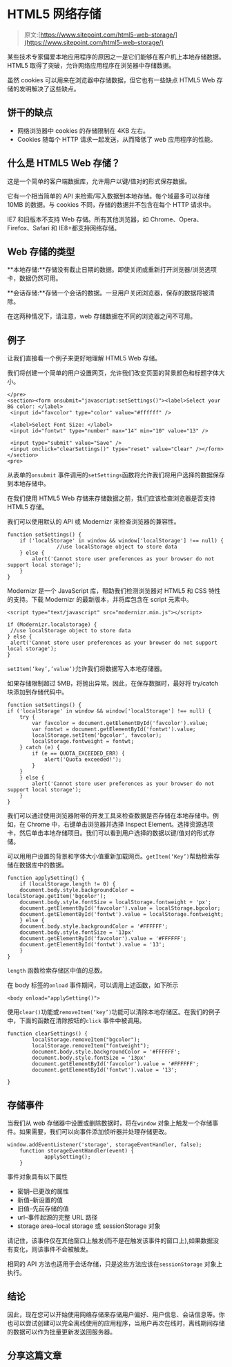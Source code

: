 # HTML5 网络存储

> 原文:[https://www.sitepoint.com/html5-web-storage/](https://www.sitepoint.com/html5-web-storage/)

某些技术专家偏爱本地应用程序的原因之一是它们能够在客户机上本地存储数据。HTML5 取得了突破，允许网络应用程序在浏览器中存储数据。

虽然 cookies 可以用来在浏览器中存储数据，但它也有一些缺点 HTML5 Web 存储的发明解决了这些缺点。

## 饼干的缺点

*   网络浏览器中 cookies 的存储限制在 4KB 左右。
*   Cookies 随每个 HTTP 请求一起发送，从而降低了 web 应用程序的性能。

## 什么是 HTML5 Web 存储？

这是一个简单的客户端数据库，允许用户以键/值对的形式保存数据。

它有一个相当简单的 API 来检索/写入数据到本地存储。每个域最多可以存储 10MB 的数据。与 cookies 不同，存储的数据并不包含在每个 HTTP 请求中。

IE7 和旧版本不支持 Web 存储。所有其他浏览器，如 Chrome、Opera、Firefox、Safari 和 IE8+都支持网络存储。

## Web 存储的类型

**本地存储:**存储没有截止日期的数据。即使关闭或重新打开浏览器/浏览选项卡，数据仍然可用。

**会话存储:**存储一个会话的数据。一旦用户关闭浏览器，保存的数据将被清除。

在这两种情况下，请注意，web 存储数据在不同的浏览器之间不可用。

## 例子

让我们直接看一个例子来更好地理解 HTML5 Web 存储。

我们将创建一个简单的用户设置网页，允许我们改变页面的背景颜色和标题字体大小。

```
</pre>
<section><form onsubmit="javascript:setSettings()"><label>Select your BG color: </label>
 <input id="favcolor" type="color" value="#ffffff" />

 <label>Select Font Size: </label>
 <input id="fontwt" type="number" max="14" min="10" value="13" />

 <input type="submit" value="Save" />
 <input onclick="clearSettings()" type="reset" value="Clear" /></form></section>
<pre>
```

从表单的`onsubmit` 事件调用的`setSettings`函数将允许我们将用户选择的数据保存到本地存储中。

在我们使用 HTML5 Web 存储来存储数据之前，我们应该检查浏览器是否支持 HTML5 存储。

我们可以使用默认的 API 或 Modernizr 来检查浏览器的兼容性。

```
function setSettings() {
	if ('localStorage' in window && window['localStorage'] !== null) {
				//use localStorage object to store data
	} else {
		alert('Cannot store user preferences as your browser do not support local storage');
	}
}
```

Modernizr 是一个 JavaScript 库，帮助我们检测浏览器对 HTML5 和 CSS 特性的支持。下载 Modernizr 的最新版本，并将库包含在 script 元素中。

```
<script type="text/javascript" src="modernizr.min.js"></script>

if (Modernizr.localstorage) {
 //use localStorage object to store data
} else {
 alert('Cannot store user preferences as your browser do not support local storage');
}
```

`setItem(‘key’,’value’)`允许我们将数据写入本地存储器。

如果存储限制超过 5MB，将抛出异常。因此，在保存数据时，最好将 try/catch 块添加到存储代码中。

```
function setSettings() {
if ('localStorage' in window && window['localStorage'] !== null) {
	try {
		var favcolor = document.getElementById('favcolor').value;
		var fontwt = document.getElementById('fontwt').value;
		localStorage.setItem('bgcolor', favcolor);
		localStorage.fontweight = fontwt;
	} catch (e) {
		if (e == QUOTA_EXCEEDED_ERR) {
			alert('Quota exceeded!');
		}
	}
	} else {
		alert('Cannot store user preferences as your browser do not support local storage');
	}
}
```

我们可以通过使用浏览器附带的开发工具来检查数据是否存储在本地存储中。例如，在 Chrome 中，右键单击浏览器并选择 Inspect Element。选择资源选项卡，然后单击本地存储项目。我们可以看到用户选择的数据以键/值对的形式存储。

可以用用户设置的背景和字体大小值重新加载网页。`getItem(‘Key’)`帮助检索存储在数据库中的数据。

```
function applySetting() {
	if (localStorage.length != 0) {
	document.body.style.backgroundColor = localStorage.getItem('bgcolor');
	document.body.style.fontSize = localStorage.fontweight + 'px';
	document.getElementById('favcolor').value = localStorage.bgcolor;
	document.getElementById('fontwt').value = localStorage.fontweight;
	} else {
	document.body.style.backgroundColor = '#FFFFFF';
	document.body.style.fontSize = '13px'
	document.getElementById('favcolor').value = '#FFFFFF';
	document.getElementById('fontwt').value = '13';
	}
}
```

`length` 函数检索存储区中值的总数。

在 body 标签的`onload` 事件期间，可以调用上述函数，如下所示

`<body onload="applySetting()">`

使用`clear()`功能或`removeItem(‘key’)`功能可以清除本地存储区。在我们的例子中，下面的函数在清除按钮的`click` 事件中被调用。

```
function clearSettings() {
		localStorage.removeItem("bgcolor");
		localStorage.removeItem("fontweight");
		document.body.style.backgroundColor = '#FFFFFF';
		document.body.style.fontSize = '13px'
		document.getElementById('favcolor').value = '#FFFFFF';
		document.getElementById('fontwt').value = '13';

}
```

## 存储事件

当我们从 web 存储器中设置或删除数据时，将在`window` 对象上触发一个存储事件。如果需要，我们可以向事件添加侦听器并处理存储更改。

```
window.addEventListener('storage', storageEventHandler, false);
	function storageEventHandler(event) {
			applySetting();
	}
```

事件对象具有以下属性

*   密钥–已更改的属性
*   新值–新设置的值
*   旧值–先前存储的值
*   url–事件起源的完整 URL 路径
*   storage area–local storage 或 sessionStorage 对象

请记住，该事件仅在其他窗口上触发(而不是在触发该事件的窗口上),如果数据没有变化，则该事件不会被触发。

相同的 API 方法也适用于会话存储，只是这些方法应该在`sessionStorage` 对象上执行。

## 结论

因此，现在您可以开始使用网络存储来存储用户偏好、用户信息、会话信息等。你也可以尝试创建可以完全离线使用的应用程序，当用户再次在线时，离线期间存储的数据可以作为批量更新发送回服务器。

## 分享这篇文章